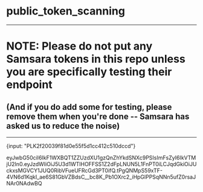 # public_token_scanning
--------
# NOTE: Please do not put any Samsara tokens in this repo unless you are specifically testing their endpoint
## (And if you do add some for testing, please remove them when you're done -- Samsara has asked us to reduce the noise)
--------

{input: "PLK2f20039f81d0e55f5d1cc412c510dccd"}

eyJwbG50ciI6IkF1WXBQT1ZZUzdXU1gzQnZhYkdSNXc9PSIsImFsZyI6IkVTMjU2In0.eyJzdWIiOiJ5U3d1WTlHOFFSS1Z2dFpLNUN5L1FnPT0iLCJqdGkiOiJUckxsMGVCY1JUQ0RibVFueUFRcGd3PT0ifQ.tPgQNMpS59xTF-4VN6d1KqkI_ae6S81GbVZBdsC__bc8K_Pb1OXrc2_iHpGlPPSqNNn5ufZ0rsaJNAr0NAdwBQ
